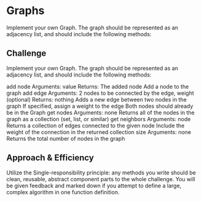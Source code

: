 # Graphs
Implement your own Graph. The graph should be represented as an adjacency list, and should include the following methods:


## Challenge
Implement your own Graph. The graph should be represented as an adjacency list, and should include the following methods:

add node
Arguments: value
Returns: The added node
Add a node to the graph
add edge
Arguments: 2 nodes to be connected by the edge, weight (optional)
Returns: nothing
Adds a new edge between two nodes in the graph
If specified, assign a weight to the edge
Both nodes should already be in the Graph
get nodes
Arguments: none
Returns all of the nodes in the graph as a collection (set, list, or similar)
get neighbors
Arguments: node
Returns a collection of edges connected to the given node
Include the weight of the connection in the returned collection
size
Arguments: none
Returns the total number of nodes in the graph


## Approach & Efficiency
Utilize the Single-responsibility principle: any methods you write should be clean, reusable, abstract component parts to the whole challenge. You will be given feedback and marked down if you attempt to define a large, complex algorithm in one function definition.



